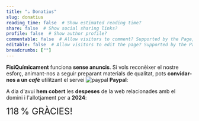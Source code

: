 ```yaml
---
title: "☕️ Donatius"
slug: donatius
reading_time: false  # Show estimated reading time?
share: false  # Show social sharing links?
profile: false  # Show author profile?
commentable: false  # Allow visitors to comment? Supported by the Page, Post, and Docs content types.
editable: false  # Allow visitors to edit the page? Supported by the Page, Post, and Docs content types.
breadcrumbs: [""]
---
```


**FisiQuímicament** funciona **sense anuncis**. Si vols reconèixer el nostre esforç, animant-nos a seguir preparant materials de qualitat, pots **convidar-nos a un *cafè*** utilitzant el servei <img draggable="false" class="icon" alt="paypal" src="/icon/paypal.svg"> **Paypal**:

<div align="center">
<a href="https://www.paypal.com/donate/?business=5DYE3DLPRQTQG&no_recurring=0&item_name=Gr%C3%A0cies%21+Amb+la+teva+contribuci%C3%B3+est%C3%A0s+ajudant+que+FisiQu%C3%ADmicament+segueixi+millorant.&currency_code=EUR" target="_blank" rel="noopener">
<tgs-player autoplay loop mode="normal" style="width:50%;height:auto" src="/media/lottie/coffee.tgs" data-toggle="tooltip" data-placement="right" title aria-label="PayPal" data-original-title="Invítanos a un cafè">
		</tgs-player>
</a>
</div>

A dia d'avui **hem cobert** les **despeses** de la web relacionades amb el domini i l'allotjament per a **2024**:

<div class="progress" style="height: 2rem; font-size: 1.5rem">
  <div class="progress-bar progress-bar-striped progress-bar-animated" role="progressbar" aria-valuenow="118" aria-valuemin="0" aria-valuemax="100" style="width: 100%">118&thinsp;% GRÀCIES!</div>
</div>